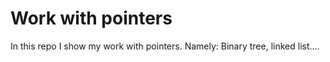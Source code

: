 # Work with pointers #

In this repo I show my work with pointers. Namely: Binary tree, linked list....
